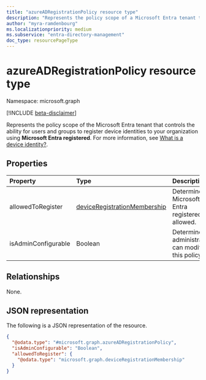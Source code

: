```yaml
---
title: "azureADRegistrationPolicy resource type"
description: "Represents the policy scope of a Microsoft Entra tenant that controls device registration using Microsoft Entra registered."
author: "myra-ramdenbourg"
ms.localizationpriority: medium
ms.subservice: "entra-directory-management"
doc_type: resourcePageType
---
```

# azureADRegistrationPolicy resource type

Namespace: microsoft.graph

[!INCLUDE [beta-disclaimer](../../includes/beta-disclaimer.md)]

Represents the policy scope of the Microsoft Entra tenant that controls the ability for users and groups to register device identities to your organization using **Microsoft Entra registered**. For more information, see [What is a device identity?](/azure/active-directory/devices/overview).

## Properties

|Property|Type|Description|
|:---|:---|:---|
|allowedToRegister|[deviceRegistrationMembership](../resources/deviceregistrationmembership.md)|Determines if Microsoft Entra registered is allowed. |
|isAdminConfigurable|Boolean|Determines if administrators can modify this policy.|

## Relationships

None.

## JSON representation

The following is a JSON representation of the resource.
<!-- {
  "blockType": "resource",
  "@odata.type": "microsoft.graph.azureADRegistrationPolicy"
}
-->
``` json
{
  "@odata.type": "#microsoft.graph.azureADRegistrationPolicy",
  "isAdminConfigurable": "Boolean",
  "allowedToRegister": {
    "@odata.type": "microsoft.graph.deviceRegistrationMembership"
  }
}
```
